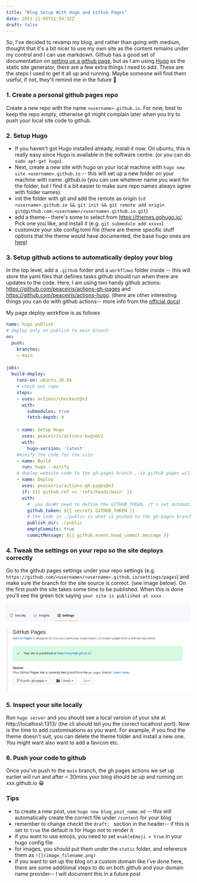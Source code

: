 ```yaml
---
title: "Blog Setup With Hugo and Github Pages"
date: 2021-11-05T21:54:32Z
draft: false
---
```


So, I've decided to revamp my blog, and rather than going with medium, thought that it's a bit nicer to use my own site as the content remains under my control and I can use markdown. Github has a good set of documentation on [setting up a github page](https://docs.github.com/en/pages), but as I am using [Hugo](https://gohugo.io/) as the static site generator, there are a few extra things I need to add. These are the steps I used to get it all up and running. Maybe someone will find them useful, if not, they'll remind me in the future :angel:

### 1. Create a personal github pages repo
Create a new repo with the name `<username>.github.io`. For now, best to keep the repo empty, otherwise git might complain later when you try to push your local site code to github. 

### 2. Setup Hugo
- If you haven't got Hugo installed already, install it now. On ubuntu, this is really easy since Hugo is available in the software centre. (or you can do `sudo apt-get hugo`). 
- Next, create a new site with hugo on your local machine with `hugo new site <username>.github.io` -- this will set up a new folder on your machine with name  <username>.github.io (you can use whatever name you want for the folder, but I find it a bit easier to make sure repo names always agree with folder names).
- init the folder with git and add the remote as origin (`cd <username>.github.io && git init && git remote add origin git@github.com:<username>/<username>.github.io.git`)
- add a theme-- there's some to select from https://themes.gohugo.io/. Pick one you like, and install it (e.g. `git submodule add xxxxx`)
- customize your site config.toml file (there are theme specific stuff options that the theme would have documented, the base hugo ones are [here](https://gohugo.io/getting-started/configuration/))

### 3. Setup github actions to automatically deploy your blog
In the top level, add a `.github` folder and a `workflows` folder inside -- this will store the yaml files that defines tasks github should run when there are updates to the code. Here, I am using two handy github actions: https://github.com/peaceiris/actions-gh-pages and https://github.com/peaceiris/actions-hugo. (there are other interesting things you can do with github actions-- more info from the [official docs](https://docs.github.com/en/actions))

My page deploy workflow is as follows

```yaml
name: hugo publish
# deploy only on publish to main branch
on:
  push:
    branches:
    - main

jobs:
  build-deploy:
    runs-on: ubuntu-20.04
    # check out repo
    steps:
    - uses: actions/checkout@v2
      with:
        submodules: true
        fetch-depth: 0 

    - name: Setup Hugo
      uses: peaceiris/actions-hugo@v2
      with:
        hugo-version: 'latest'
    #minify the code for the site
    - name: Build
      run: hugo --minify
    # deploy website code to the gh-pages branch , ie github pages will serve the site from gh-pages branch -- you can specify a different branch for this
    - name: Deploy
      uses: peaceiris/actions-gh-pages@v3
      if: ${{ github.ref == 'refs/heads/main' }}
      with:
        #  you don#t need to define the GITHUB_TOKEN, it's set automatically by github actions
        github_token: ${{ secrets.GITHUB_TOKEN }}
        # the code in ./public is what is pushed to the gh-pages branch
        publish_dir: ./public
        emptyCommits: true
        commitMessage: ${{ github.event.head_commit.message }}
```

### 4. Tweak the settings on your repo so the site deploys correctly
Go to the github pages settings under your repo settings (e.g. `https://github.com/<username>/<username>.github.io/settings/pages`) and make sure the branch for the site source is correct. (see image below). On the first push the site takes some time to be published. When this is done you'll see the green tick saying `your site is published at xxxx`


![](/2021-11-05-blog-setup-hugo-github-pages/gh_pages_settings.png)

### 5. Inspect your site locally
Run `hugo server` and you should see a local version of your site at http://localhost:1313/ (the cli should tell you the correct localhost port). Now is the time to add customisations as you want. For example, if you find the theme doesn't suit, you can delete the theme folder and install a new one. You might want also want to add a favicon etc. 

### 6. Push your code to github
Once you've push to the `main` branch, the gh pages actions we set up earlier will run and after < 30mins your blog should be up and running on xxx.github.io :grin: 


### Tips
- to create a new post, use `hugo new blog_post_name.md` -- this  will automatically create the correct file under `/content` for your blog
- remember to change checkt the `draft: ` section in the header-- if this is set to `true` the default is for Hugo not to render it
- if you want to use emojis, you need to set `enableEmoji = true` in your hugo config file
- for images, you should put them under the `static` folder, and reference them as `![](image_filename.png)`
- if you want to set up the blog on a custom domain like I've done here, there are some additional steps to do on both github and your domain name provider-- I will document this in a future post